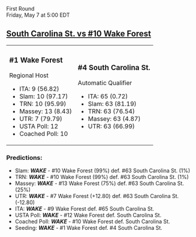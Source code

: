 First Round  
Friday, May 7 at 5:00 EDT
## [South Carolina St. vs #10 Wake Forest](https://www.ncaa.com/game/5833397) 

<table><tr><td>  

### #1 Wake Forest  

Regional Host  
- ITA: 9 (56.82)  
- Slam: 10 (97.17)  
- TRN: 10 (95.99)  
- Massey: 13 (8.43)  
- UTR: 7 (79.79)  
- USTA Poll: 12  
- Coached Poll: 10  

</td><td>  

### #4 South Carolina St.  

Automatic Qualifier  
- ITA: 65 (0.72)  
- Slam: 63 (81.19)  
- TRN: 63 (76.54)  
- Massey: 63 (4.87)  
- UTR: 63 (66.99)  

</td></tr></table>  

 ### Predictions:  
- Slam: ***WAKE*** - #10 Wake Forest (99%) def. #63 South Carolina St. (1%)  
- TRN: ***WAKE*** - #10 Wake Forest (99%) def. #63 South Carolina St. (1%)  
- Massey: ***WAKE*** - #13 Wake Forest (75%) def. #63 South Carolina St. (25%)  
- UTR: ***WAKE*** - #7 Wake Forest (+12.80) def. #63 South Carolina St. (-12.80)  
- ITA: ***WAKE*** - #9 Wake Forest def. #65 South Carolina St.  
- USTA Poll: ***WAKE*** - #12 Wake Forest def. South Carolina St.  
- Coached Poll: ***WAKE*** - #10 Wake Forest def. South Carolina St.  
- Seeding: ***WAKE*** - #1 Wake Forest def. #4 South Carolina St.  